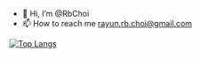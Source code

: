 - 👋 Hi, I’m @RbChoi
- 📫 How to reach me rayun.rb.choi@gmail.com

[![Top Langs](https://github-readme-stats.vercel.app/api/top-langs/?username=rbchoi)](https://github.com/rbchio/github-readme-stats)
<!---
RbChoi/RbChoi is a ✨ special ✨ repository because its `README.md` (this file) appears on your GitHub profile.
You can click the Preview link to take a look at your changes.
--->
